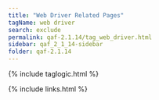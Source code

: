 ```yaml
---
title: "Web Driver Related Pages"
tagName: web driver
search: exclude
permalink: qaf-2.1.14/tag_web_driver.html
sidebar: qaf_2_1_14-sidebar
folder: qaf-2.1.14
---
```

{% include taglogic.html %}

{% include links.html %}
